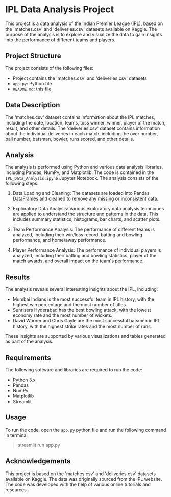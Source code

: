 # IPL Data Analysis Project

This project is a data analysis of the Indian Premier League (IPL), based on the 'matches.csv' and 'deliveries.csv' datasets available on Kaggle. The purpose of the analysis is to explore and visualize the data to gain insights into the performance of different teams and players.

## Project Structure

The project consists of the following files:

-  Project contains the 'matches.csv' and 'deliveries.csv' datasets
- `app.py`: Python file
- `README.md`: this file

## Data Description

The 'matches.csv' dataset contains information about the IPL matches, including the date, location, teams, toss winner, winner, player of the match, result, and other details. The 'deliveries.csv' dataset contains information about the individual deliveries in each match, including the over number, ball number, batsman, bowler, runs scored, and other details.

## Analysis

The analysis is performed using Python and various data analysis libraries, including Pandas, NumPy, and Matplotlib. The code is contained in the `IPL_Data_Analysis.ipynb` Jupyter Notebook. The analysis consists of the following steps:

1. Data Loading and Cleaning: The datasets are loaded into Pandas DataFrames and cleaned to remove any missing or inconsistent data.

2. Exploratory Data Analysis: Various exploratory data analysis techniques are applied to understand the structure and patterns in the data. This includes summary statistics, histograms, bar charts, and scatter plots.

3. Team Performance Analysis: The performance of different teams is analyzed, including their win/loss record, batting and bowling performance, and home/away performance.

4. Player Performance Analysis: The performance of individual players is analyzed, including their batting and bowling statistics, player of the match awards, and overall impact on the team's performance.

## Results

The analysis reveals several interesting insights about the IPL, including:

- Mumbai Indians is the most successful team in IPL history, with the highest win percentage and the most number of titles.
- Sunrisers Hyderabad has the best bowling attack, with the lowest economy rate and the most number of wickets.
- David Warner and Chris Gayle are the most successful batsmen in IPL history, with the highest strike rates and the most number of runs.

These insights are supported by various visualizations and tables generated as part of the analysis.

## Requirements

The following software and libraries are required to run the code:

- Python 3.x
- Pandas
- NumPy
- Matplotlib
- Streamlit

## Usage

To run the code, open the `app.py` python file and run the following command in terminal,
> streamlit run app.py

## Acknowledgements

This project is based on the 'matches.csv' and 'deliveries.csv' datasets available on Kaggle. The data was originally sourced from the IPL website. The code was developed with the help of various online tutorials and resources.

